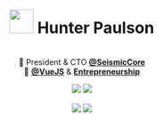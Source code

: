 <h1 align="center">  <img src="https://avatars3.githubusercontent.com/u/47159695?s=400&u=5ab931bb898c8ab34a7198cc96878042c22ca729&v=4" width="43px" height="43px"> Hunter Paulson</h1>
<p align="center"><br>💼 President & CTO <b><a href="https://github.com/SeismicCore">@SeismicCore</a></b><br>📖 <a href="https://github.com/vuejs/"><b>@VueJS</b></a> & <a href="https://github.com/topics/entrepreneurship"><b>Entrepreneurship</b></a></p>
<p align="center">
  <img src="https://img.shields.io/badge/System-Ubuntu%2020.04-informational?style=flat&logo=linux&style=for-the-badge" />
  <img src="https://img.shields.io/badge/Editor-VSCode-informational?style=flat&logo=visual-studio-code&style=for-the-badge&logoColor=blue" />
</p>
<p align="center">
<a>
  <img align="center" src="https://api.hpaulson.smc.wtf/api?username=HPaulson&show_icons=true?count_private=true&show_border=false&include_all_commits=true" />
</a>
<a>
  <img align="center" src="https://api.hpaulson.smc.wtf/api/top-langs/?username=hpaulson&layout=compact&show_border=false" />
</a>

</p>
